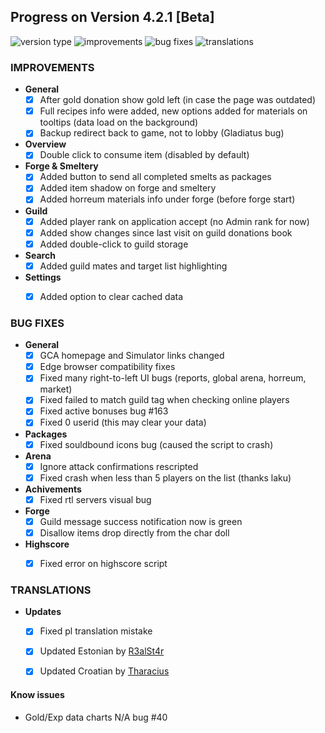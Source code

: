 ## Progress on Version 4.2.1 [Beta]

![version type](https://img.shields.io/badge/version-beta-yellow.svg?style=flat-square)
![improvements](https://img.shields.io/badge/improvements-12-green.svg?style=flat-square)
![bug fixes](https://img.shields.io/badge/bug%20fixes-13-red.svg?style=flat-square)
![translations](https://img.shields.io/badge/translations-3-blue.svg?style=flat-square)

### IMPROVEMENTS
- **General**
	- [x] After gold donation show gold left (in case the page was outdated)
	- [x] Full recipes info were added, new options added for materials on tooltips (data load on the background)
	- [x] Backup redirect back to game, not to lobby (Gladiatus bug)
- **Overview**
	- [x] Double click to consume item (disabled by default)
- **Forge & Smeltery**
	- [x] Added button to send all completed smelts as packages
	- [x] Added item shadow on forge and smeltery
	- [x] Added horreum materials info under forge (before forge start)
- **Guild**
	- [x] Added player rank on application accept (no Admin rank for now)
	- [x] Added show changes since last visit on guild donations book
	- [x] Added double-click to guild storage
- **Search**
	- [x] Added guild mates and target list highlighting
- **Settings**
	- [x] Added option to clear cached data


### BUG FIXES
- **General**
	- [x] GCA homepage and Simulator links changed
	- [x] Edge browser compatibility fixes
	- [x] Fixed many right-to-left UI bugs (reports, global arena, horreum, market)
	- [x] Fixed failed to match guild tag when checking online players
	- [x] Fixed active bonuses bug #163
	- [x] Fixed 0 userid (this may clear your data)
- **Packages**
	- [x] Fixed souldbound icons bug (caused the script to crash)
- **Arena**
	- [x] Ignore attack confirmations rescripted
	- [x] Fixed crash when less than 5 players on the list (thanks laku)
- **Achivements**
	- [x] Fixed rtl servers visual bug
- **Forge**
	- [x] Guild message success notification now is green
	- [x] Disallow items drop directly from the char doll
- **Highscore**
	- [x] Fixed error on highscore script


### TRANSLATIONS
-  **Updates**
	- [x] Fixed pl translation mistake
	- [x] Updated Estonian by [R3alSt4r](https://github.com/R3alSt4r)
	- [x] Updated Croatian by [Tharacius](https://github.com/Tharacius)


#### Know issues
- Gold/Exp data charts N/A bug #40
